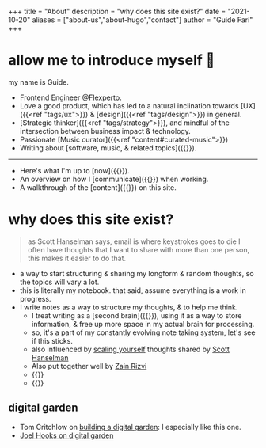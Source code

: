 +++
title = "About"
description = "why does this site exist?"
date = "2021-10-20"
aliases = ["about-us","about-hugo","contact"]
author = "Guide Fari"
+++

# allow me to introduce myself 🎵
my name is Guide. 
- Frontend Engineer [@Flexperto](https://flexperto.com/en/).
- Love a good product, which has led to a natural inclination towards [UX]({{<ref "tags/ux">}}) & [design]({{<ref "tags/design">}}) in general.
- [Strategic thinker]({{<ref "tags/strategy">}}), and mindful of the intersection between business impact & technology.
- Passionate [Music curator]({{<ref "content#curated-music">}})
- Writing about [software, music, & related topics]({{<ref content>}}).

---

- Here's what I'm up to [now]({{<ref now>}}).
- An overview on how I [communicate]({{<ref communications-readme>}}) when working.
- A walkthrough of the [content]({{<ref content>}}) on this site.


# why does this site exist?

> as Scott Hanselman says, email is where keystrokes goes to die
> I often have thoughts that I want to share with more than one person, this makes it easier to do that.

- a way to start structuring & sharing my longform & random thoughts, so the topics will vary a lot.
- this is literally my notebook. that said, assume everything is a work in progress.
- I write notes as a way to structure my thoughts, & to help me think. 
	- I treat writing as a [second brain]({{<ref tiago-forte>}}), using it as a way to store information, & free up more space in my actual brain for processing.
	- so, it's a part of my constantly evolving note taking system, let's see if this sticks.
	- also influenced by [scaling yourself](https://www.hanselman.com/blog/scott-hanselmans-complete-list-of-productivity-tips) thoughts shared by [Scott Hanselman](https://www.hanselman.com/about)
	- Also put together well by [Zain Rizvi](https://www.zainrizvi.io/#why-i-write)
	- {{<youtube V4NJo2Mfvrc>}}
  - {{<youtube NKHF5VZmCig>}}

## digital garden
- Tom Critchlow on [building a digital garden](https://tomcritchlow.com/2019/02/17/building-digital-garden/): I especially like this one.
- [Joel Hooks on digital garden](https://joelhooks.com/digital-garden)
